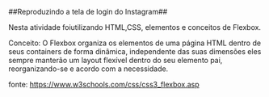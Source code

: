 ##Reproduzindo a tela de login do Instagram##

Nesta atividade foiutilizando HTML,CSS, elementos e conceitos de Flexbox.

Conceito:
O Flexbox organiza os elementos de uma página HTML dentro de seus containers de forma dinâmica, independente das suas dimensões eles sempre manterão um layout flexível dentro do seu elemento pai, reorganizando-se e acordo com a necessidade.

fonte: https://www.w3schools.com/css/css3_flexbox.asp

